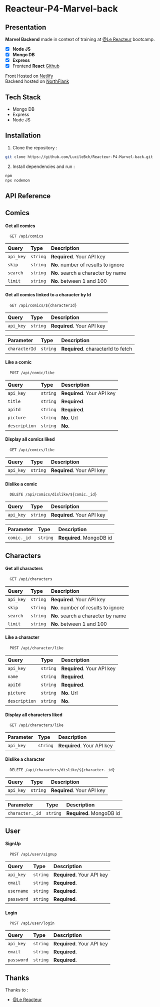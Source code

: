 # Reacteur-P4-Marvel-back

## Presentation

**Marvel Backend** made in context of training at [@Le Reacteur](https://github.com/lereacteur) bootcamp.

- [x] **Node JS**
- [x] **Mongo DB**
- [x] **Express**
- [x] Frontend **React** [Github](https://github.com/LucileBch/Reacteur-P4-Marvel-front.git)

Front Hosted on [Netlify](https://reacteur-training-marvel.netlify.app/) \
Backend hosted on [NorthFlank](https://site--backend-marvel--mrqlhtl4f2zp.code.run/)

## Tech Stack

- Mongo DB
- Express
- Node JS

## Installation

1. Clone the repository :

```bash
git clone https://github.com/LucileBch/Reacteur-P4-Marvel-back.git
```

2. Install dependencies and run :

```bash
npm
npx nodemon
```

## API Reference

## Comics

#### Get all comics

```http
  GET /api/comics
```

| Query     | Type     | Description                         |
| :-------- | :------- | :---------------------------------- |
| `api_key` | `string` | **Required**. Your API key          |
| `skip`    | `string` | **No**. number of results to ignore |
| `search`  | `string` | **No**. search a character by name  |
| `limit`   | `string` | **No**. between 1 and 100           |

#### Get all comics linked to a character by Id

```http
  GET /api/comics/${characterId}
```

| Query     | Type     | Description                |
| :-------- | :------- | :------------------------- |
| `api_key` | `string` | **Required**. Your API key |

| Parameter     | Type     | Description                        |
| :------------ | :------- | :--------------------------------- |
| `characterId` | `string` | **Required**. characterId to fetch |

#### Like a comic

```http
  POST /api/comic/like
```

| Query         | Type     | Description                |
| :------------ | :------- | :------------------------- |
| `api_key`     | `string` | **Required**. Your API key |
| `title`       | `string` | **Required**.              |
| `apiId`       | `string` | **Required**.              |
| `picture`     | `string` | **No**. Url                |
| `description` | `string` | **No**.                    |

#### Display all comics liked

```http
  GET /api/comics/like
```

| Query     | Type     | Description                |
| :-------- | :------- | :------------------------- |
| `api_key` | `string` | **Required**. Your API key |

#### Dislike a comic

```http
  DELETE /api/comics/dislike/${comic._id}
```

| Query     | Type     | Description                |
| :-------- | :------- | :------------------------- |
| `api_key` | `string` | **Required**. Your API key |

| Parameter   | Type     | Description              |
| :---------- | :------- | :----------------------- |
| `comic._id` | `string` | **Required**. MongoDB id |

## Characters

#### Get all characters

```http
  GET /api/characters
```

| Query     | Type     | Description                         |
| :-------- | :------- | :---------------------------------- |
| `api_key` | `string` | **Required**. Your API key          |
| `skip`    | `string` | **No**. number of results to ignore |
| `search`  | `string` | **No**. search a character by name  |
| `limit`   | `string` | **No**. between 1 and 100           |

#### Like a character

```http
  POST /api/character/like
```

| Query         | Type     | Description                |
| :------------ | :------- | :------------------------- |
| `api_key`     | `string` | **Required**. Your API key |
| `name`        | `string` | **Required**.              |
| `apiId`       | `string` | **Required**.              |
| `picture`     | `string` | **No**. Url                |
| `description` | `string` | **No**.                    |

#### Display all characters liked

```http
  GET /api/characters/like
```

| Parameter | Type     | Description                |
| :-------- | :------- | :------------------------- |
| `api_key` | `string` | **Required**. Your API key |

#### Dislike a character

```http
  DELETE /api/characters/dislike/${character._id}
```

| Query     | Type     | Description                |
| :-------- | :------- | :------------------------- |
| `api_key` | `string` | **Required**. Your API key |

| Parameter       | Type     | Description              |
| :-------------- | :------- | :----------------------- |
| `character._id` | `string` | **Required**. MongoDB id |

## User

#### SignUp

```http
  POST /api/user/signup
```

| Query      | Type     | Description                |
| :--------- | :------- | :------------------------- |
| `api_key`  | `string` | **Required**. Your API key |
| `email`    | `string` | **Required**.              |
| `username` | `string` | **Required**.              |
| `password` | `string` | **Required**.              |

#### Login

```http
  POST /api/user/login
```

| Query      | Type     | Description                |
| :--------- | :------- | :------------------------- |
| `api_key`  | `string` | **Required**. Your API key |
| `email`    | `string` | **Required**.              |
| `password` | `string` | **Required**.              |

## Thanks

Thanks to :

- [@Le Reacteur](https://github.com/lereacteur)
